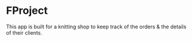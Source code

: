 # FProject
This app is built for a knitting shop to keep track of the orders & the details of their clients.
